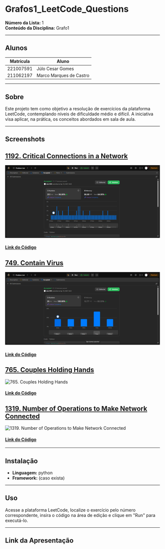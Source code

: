# Grafos1_LeetCode_Questions

**Número da Lista:** 1  
**Conteúdo da Disciplina:** Grafo1

---

## Alunos

| Matrícula | Aluno                     |
|-----------|---------------------------|
| 221007591 | Júlo Cesar Gomes          |
| 211062197 | Marco Marques de Castro   |

---

## Sobre

Este projeto tem como objetivo a resolução de exercícios da plataforma LeetCode, contemplando níveis de dificuldade médio e difícil. A iniciativa visa aplicar, na prática, os conceitos abordados em sala de aula.

---

## Screenshots

## [1192. Critical Connections in a Network](https://leetcode.com/problems/critical-connections-in-a-network/)

![1192. Critical Connections in a Network](src/1192._Critical_Connections_in_a_Network.png)
#### [Link do Código](code/1192._Critical_Connections_in_a_Network.py)

## [749. Contain Virus](https://leetcode.com/problems/contain-virus/description/)

![749. Contain Virus](src/749._Contain_Virus.png)

#### [Link do Código](code/749._Contain_Virus.py)

## [765. Couples Holding Hands](https://leetcode.com/problems/couples-holding-hands/description/)

![765. Couples Holding Hands](caminho/para/imagem3.png)
#### [Link do Código]()

## [1319. Number of Operations to Make Network Connected](https://leetcode.com/problems/number-of-operations-to-make-network-connected/description/)

![1319. Number of Operations to Make Network Connected](caminho/para/imagem3.png)
#### [Link do Código]()

---

## Instalação

- **Linguagem:** python  
- **Framework:** (caso exista)

---

## Uso

Acesse a plataforma LeetCode, localize o exercício pelo número correspondente, insira o código na área de edição e clique em "Run" para executá-lo.

---

## Link da Apresentação

